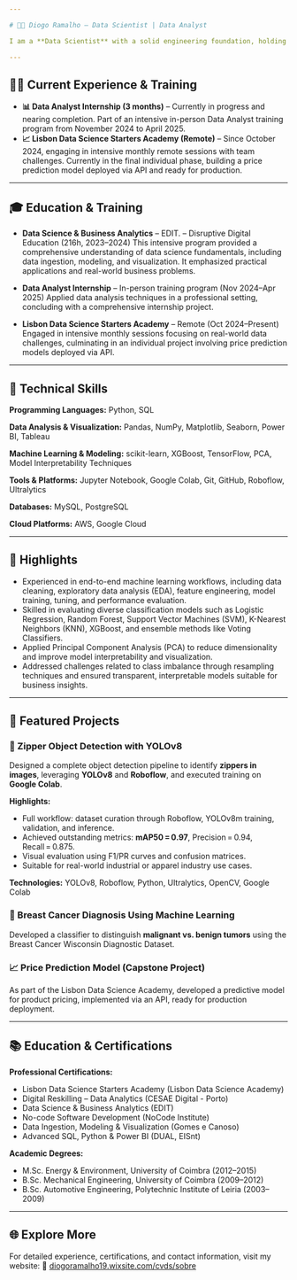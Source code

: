 ```yaml
---

# 👨‍💻 Diogo Ramalho – Data Scientist | Data Analyst

I am a **Data Scientist** with a solid engineering foundation, holding a Master’s in Energy & Environment (University of Coimbra) and a Bachelor’s in Automotive Engineering (Polytechnic Institute of Leiria). My experience spans project development, production management, quality control, and product shipment. Currently transitioning to data science, I focus on machine learning, data analysis, and predictive modeling.

---
```


## 🧑‍💻 Current Experience & Training

* **📊 Data Analyst Internship (3 months)** – Currently in progress and nearing completion. Part of an intensive in-person Data Analyst training program from November 2024 to April 2025.
* **📈 Lisbon Data Science Starters Academy (Remote)** – Since October 2024, engaging in intensive monthly remote sessions with team challenges. Currently in the final individual phase, building a price prediction model deployed via API and ready for production.

---

## 🎓 Education & Training

* **Data Science & Business Analytics** – EDIT. – Disruptive Digital Education (216h, 2023–2024)
  This intensive program provided a comprehensive understanding of data science fundamentals, including data ingestion, modeling, and visualization. It emphasized practical applications and real-world business problems.

* **Data Analyst Internship** – In-person training program (Nov 2024–Apr 2025)
  Applied data analysis techniques in a professional setting, concluding with a comprehensive internship project.

* **Lisbon Data Science Starters Academy** – Remote (Oct 2024–Present)
  Engaged in intensive monthly sessions focusing on real-world data challenges, culminating in an individual project involving price prediction models deployed via API.

---

## 🧠 Technical Skills

**Programming Languages:**
Python, SQL

**Data Analysis & Visualization:**
Pandas, NumPy, Matplotlib, Seaborn, Power BI, Tableau

**Machine Learning & Modeling:**
scikit-learn, XGBoost, TensorFlow, PCA, Model Interpretability Techniques

**Tools & Platforms:**
Jupyter Notebook, Google Colab, Git, GitHub, Roboflow, Ultralytics

**Databases:**
MySQL, PostgreSQL

**Cloud Platforms:**
AWS, Google Cloud

---

## 🔎 Highlights

* Experienced in end-to-end machine learning workflows, including data cleaning, exploratory data analysis (EDA), feature engineering, model training, tuning, and performance evaluation.
* Skilled in evaluating diverse classification models such as Logistic Regression, Random Forest, Support Vector Machines (SVM), K-Nearest Neighbors (KNN), XGBoost, and ensemble methods like Voting Classifiers.
* Applied Principal Component Analysis (PCA) to reduce dimensionality and improve model interpretability and visualization.
* Addressed challenges related to class imbalance through resampling techniques and ensured transparent, interpretable models suitable for business insights.

---

## 📂 Featured Projects

### 🧷 Zipper Object Detection with YOLOv8

Designed a complete object detection pipeline to identify **zippers in images**, leveraging **YOLOv8** and **Roboflow**, and executed training on **Google Colab**.

**Highlights:**

* Full workflow: dataset curation through Roboflow, YOLOv8m training, validation, and inference.
* Achieved outstanding metrics: **mAP50 = 0.97**, Precision = 0.94, Recall = 0.875.
* Visual evaluation using F1/PR curves and confusion matrices.
* Suitable for real-world industrial or apparel industry use cases.

**Technologies:** YOLOv8, Roboflow, Python, Ultralytics, OpenCV, Google Colab



### 🔬 Breast Cancer Diagnosis Using Machine Learning

Developed a classifier to distinguish **malignant vs. benign tumors** using the Breast Cancer Wisconsin Diagnostic Dataset.



### 📈 Price Prediction Model (Capstone Project)

As part of the Lisbon Data Science Academy, developed a predictive model for product pricing, implemented via an API, ready for production deployment.

---

## 📚 Education & Certifications

**Professional Certifications:**  
- Lisbon Data Science Starters Academy (Lisbon Data Science Academy)
- Digital Reskilling – Data Analytics (CESAE Digital - Porto)
- Data Science & Business Analytics (EDIT)
- No-code Software Development (NoCode Institute)
- Data Ingestion, Modeling & Visualization (Gomes e Canoso)
- Advanced SQL, Python & Power BI (DUAL, EISnt)

**Academic Degrees:**  
- M.Sc. Energy & Environment, University of Coimbra (2012–2015)  
- B.Sc. Mechanical Engineering, University of Coimbra (2009–2012)  
- B.Sc. Automotive Engineering, Polytechnic Institute of Leiria (2003–2009)

---

## 🌐 Explore More

For detailed experience, certifications, and contact information, visit my website:
🔗 [diogoramalho19.wixsite.com/cvds/sobre](https://diogoramalho19.wixsite.com/cvds/sobre)
